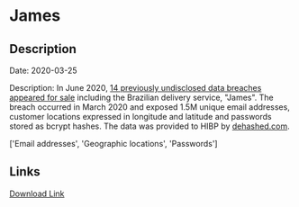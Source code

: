 # James

## Description

Date: 2020-03-25

Description:
In June 2020, <a href="https://www.binarydefense.com/threat_watch/seller-floods-forums-with-stolen-data/" target="_blank" rel="noopener">14 previously undisclosed data breaches appeared for sale</a> including the Brazilian delivery service, &quot;James&quot;. The breach occurred in March 2020 and exposed 1.5M unique email addresses, customer locations expressed in longitude and latitude and passwords stored as bcrypt hashes. The data was provided to HIBP by <a href="https://dehashed.com/" target="_blank" rel="noopener">dehashed.com</a>.


['Email addresses', 'Geographic locations', 'Passwords']

## Links

[Download Link](https://link-to.net/1229997/887.9230811430398/dynamic/?r=aHR0cHM6Ly93d3cubWVkaWFmaXJlLmNvbS92aWV3LzY3Sm1kSXZINVk0OUo5Zy9qYW1lc2RlbGl2ZXJ5LmNvbS5ici9maWxl)